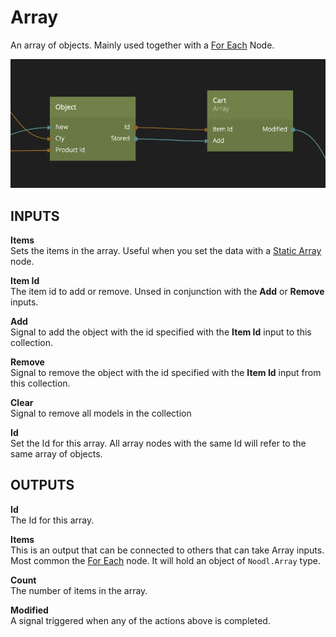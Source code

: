 # Array

An array of objects. Mainly used together with a [For Each](/nodes/data/for-each.md) Node.

![](array.png ':class=img-size-m')

## INPUTS

**Items**  
Sets the items in the array. Useful when you set the data with a [Static Array](/nodes/data/static-array.md) node.

**Item Id**  
The item id to add or remove. Unsed in conjunction with the **Add** or **Remove** inputs.

**Add**  
Signal to add the object with the id specified with the **Item Id** input to this collection.

**Remove**  
Signal to remove the object with the id specified with the **Item Id** input from this collection.

**Clear**  
Signal to remove all models in the collection

**Id**  
Set the Id for this array. All array nodes with the same Id will refer to the same array of objects.

## OUTPUTS

**Id**  
The Id for this array.

**Items**  
This is an output that can be connected to others that can take Array inputs. Most common the [For Each](/nodes/data/for-each.md) node. It will hold an object of `Noodl.Array` type.

**Count**  
The number of items in the array.

**Modified**  
A signal triggered when any of the actions above is completed.

 </div>
